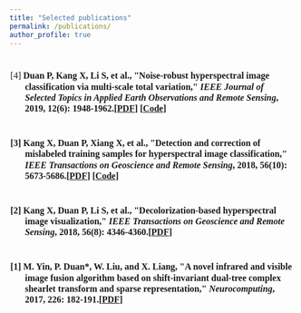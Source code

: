 ```yaml
---
title: "Selected publications"
permalink: /publications/
author_profile: true
---
```

<style>
.page__content p {
    margin: 0 0 0em;
}
p{
    /*margin: 0;*/
    /*padding: -30;*/
    /*line-height: 15px;*/
}
/* a{
	color:#7c1313;
} */
p.big {
  line-height: 1.2;
}
ul{
    /*margin: 0;*/
    /*padding: -30;*/
    line-height: 15px;
    margin-block-start: 0em;
    margin-block-end: 0em;
}
ul li, ol li {
    margin-bottom: 0.em;
}
h1, h2, h3, h4, h5, h6 {
	padding-bottom: 0.2em;
	margin: 1em 0 0.5em;
	border-bottom: 2px solid #f2f3f3;
}
br {
    line-height: 10px;
 }
</style>

<br>

<font face = "Times New Roman" size="3"> 
<ul>

<p class="big" style="text-indent: -1.6rem;margin-left: 0rem;">
<span> [4] <b>Duan P<b>, Kang X, Li S, et al., "Noise-robust hyperspectral image classification via multi-scale total variation," <i><b>IEEE Journal of Selected Topics in Applied Earth Observations and Remote Sensing</b></i>, 2019, 12(6): 1948-1962.[<a href="[https://ieeexplore.ieee.org/abstract/document/8725896]" target="_blank">PDF</a>] [<a href="https://github.com/PuhongDuan/MSTV-Noise-Robust-Hyperspectral-Image-Classification-via-Multi-Scale-Total-Variation" target="_blank">Code</a>]
</span>
</p>		
	
<br>	
<p class="big" style="text-indent: -1.6rem;margin-left: 0rem;">
<span> [3] Kang X, <b>Duan P<b>, Xiang X, et al., "Detection and correction of mislabeled training samples for hyperspectral image classification," <i><b>IEEE Transactions on Geoscience and Remote Sensing</b></i>, 2018, 56(10): 5673-5686.[<a href="https://www.sciencedirect.com/science/article/abs/pii/S0925231216314667" target="_blank">PDF</a>] [<a href="https://github.com/PuhongDuan/Hyperspectral-image-visualization" target="_blank">Code</a>]
</span>
</p>	
	
<br>	
<p class="big" style="text-indent: -1.6rem;margin-left: 0rem;">
<span> [2] Kang X, <b>Duan P<b>, Li S, et al., "Decolorization-based hyperspectral image visualization," <i><b>IEEE Transactions on Geoscience and Remote Sensing</b></i>, 2018, 56(8): 4346-4360.[<a href="https://www.sciencedirect.com/science/article/abs/pii/S0925231216314667" target="_blank">PDF</a>]
</span>
</p>
	
<br>
<p class="big" style="text-indent: -1.6rem;margin-left: 0rem;">
<span> [1] M. Yin, <b>P. Duan*</b>, W. Liu, and X. Liang, "A novel infrared and visible image fusion algorithm based on shift-invariant dual-tree complex shearlet transform and sparse representation," <i><b>Neurocomputing</b></i>, 2017, 226: 182-191.[<a href="https://www.sciencedirect.com/science/article/abs/pii/S0925231216314667" target="_blank">PDF</a>]
</span>
</p>

</ul>
</font>
